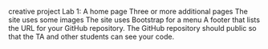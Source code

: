 creative project Lab 1:
A home page
Three or more additional pages
The site uses some images
The site uses Bootstrap for a menu
A footer that lists the URL for your GitHub repository.  The GitHub repository should public so that the TA and other students can see your code.
